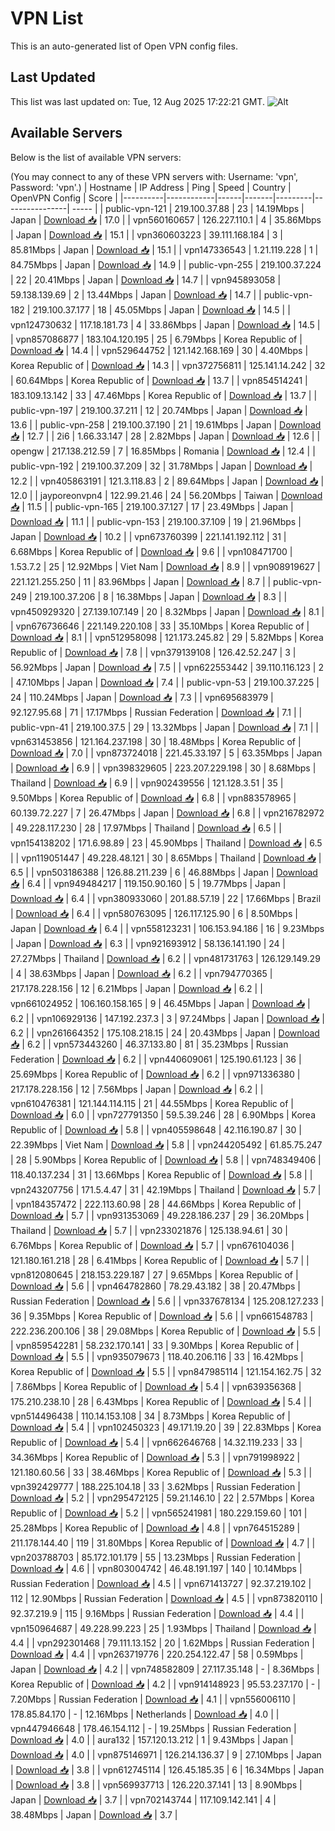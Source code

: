 # VPN List

This is an auto-generated list of Open VPN config files.

## Last Updated

This list was last updated on: Tue, 12 Aug 2025 17:22:21 GMT.
![Alt](https://repobeats.axiom.co/api/embed/186b98318ef1479477931607c1ad7d823f12451f.svg "Repobeats analytics image")

## Available Servers

Below is the list of available VPN servers:

(You may connect to any of these VPN servers with: Username: 'vpn', Password: 'vpn'.)
| Hostname | IP Address | Ping | Speed | Country | OpenVPN Config | Score |
|----------|------------|------|-------|---------|----------------| ----- |
| public-vpn-121 | 219.100.37.88 | 23 | 14.19Mbps | Japan | [Download 📥](./configs/server_0_JP.ovpn) | 17.0 |
| vpn560160657 | 126.227.110.1 | 4 | 35.86Mbps | Japan | [Download 📥](./configs/server_1_JP.ovpn) | 15.1 |
| vpn360603223 | 39.111.168.184 | 3 | 85.81Mbps | Japan | [Download 📥](./configs/server_2_JP.ovpn) | 15.1 |
| vpn147336543 | 1.21.119.228 | 1 | 84.75Mbps | Japan | [Download 📥](./configs/server_3_JP.ovpn) | 14.9 |
| public-vpn-255 | 219.100.37.224 | 22 | 20.41Mbps | Japan | [Download 📥](./configs/server_4_JP.ovpn) | 14.7 |
| vpn945893058 | 59.138.139.69 | 2 | 13.44Mbps | Japan | [Download 📥](./configs/server_5_JP.ovpn) | 14.7 |
| public-vpn-182 | 219.100.37.177 | 18 | 45.05Mbps | Japan | [Download 📥](./configs/server_6_JP.ovpn) | 14.5 |
| vpn124730632 | 117.18.181.73 | 4 | 33.86Mbps | Japan | [Download 📥](./configs/server_7_JP.ovpn) | 14.5 |
| vpn857086877 | 183.104.120.195 | 25 | 6.79Mbps | Korea Republic of | [Download 📥](./configs/server_8_KR.ovpn) | 14.4 |
| vpn529644752 | 121.142.168.169 | 30 | 4.40Mbps | Korea Republic of | [Download 📥](./configs/server_9_KR.ovpn) | 14.3 |
| vpn372756811 | 125.141.14.242 | 32 | 60.64Mbps | Korea Republic of | [Download 📥](./configs/server_10_KR.ovpn) | 13.7 |
| vpn854514241 | 183.109.13.142 | 33 | 47.46Mbps | Korea Republic of | [Download 📥](./configs/server_11_KR.ovpn) | 13.7 |
| public-vpn-197 | 219.100.37.211 | 12 | 20.74Mbps | Japan | [Download 📥](./configs/server_12_JP.ovpn) | 13.6 |
| public-vpn-258 | 219.100.37.190 | 21 | 19.61Mbps | Japan | [Download 📥](./configs/server_13_JP.ovpn) | 12.7 |
| 2i6 | 1.66.33.147 | 28 | 2.82Mbps | Japan | [Download 📥](./configs/server_14_JP.ovpn) | 12.6 |
| opengw | 217.138.212.59 | 7 | 16.85Mbps | Romania | [Download 📥](./configs/server_15_RO.ovpn) | 12.4 |
| public-vpn-192 | 219.100.37.209 | 32 | 31.78Mbps | Japan | [Download 📥](./configs/server_16_JP.ovpn) | 12.2 |
| vpn405863191 | 121.3.118.83 | 2 | 89.64Mbps | Japan | [Download 📥](./configs/server_17_JP.ovpn) | 12.0 |
| jayporeonvpn4 | 122.99.21.46 | 24 | 56.20Mbps | Taiwan | [Download 📥](./configs/server_18_TW.ovpn) | 11.5 |
| public-vpn-165 | 219.100.37.127 | 17 | 23.49Mbps | Japan | [Download 📥](./configs/server_19_JP.ovpn) | 11.1 |
| public-vpn-153 | 219.100.37.109 | 19 | 21.96Mbps | Japan | [Download 📥](./configs/server_20_JP.ovpn) | 10.2 |
| vpn673760399 | 221.141.192.112 | 31 | 6.68Mbps | Korea Republic of | [Download 📥](./configs/server_21_KR.ovpn) | 9.6 |
| vpn108471700 | 1.53.7.2 | 25 | 12.92Mbps | Viet Nam | [Download 📥](./configs/server_22_VN.ovpn) | 8.9 |
| vpn908919627 | 221.121.255.250 | 11 | 83.96Mbps | Japan | [Download 📥](./configs/server_23_JP.ovpn) | 8.7 |
| public-vpn-249 | 219.100.37.206 | 8 | 16.38Mbps | Japan | [Download 📥](./configs/server_24_JP.ovpn) | 8.3 |
| vpn450929320 | 27.139.107.149 | 20 | 8.32Mbps | Japan | [Download 📥](./configs/server_25_JP.ovpn) | 8.1 |
| vpn676736646 | 221.149.220.108 | 33 | 35.10Mbps | Korea Republic of | [Download 📥](./configs/server_26_KR.ovpn) | 8.1 |
| vpn512958098 | 121.173.245.82 | 29 | 5.82Mbps | Korea Republic of | [Download 📥](./configs/server_27_KR.ovpn) | 7.8 |
| vpn379139108 | 126.42.52.247 | 3 | 56.92Mbps | Japan | [Download 📥](./configs/server_28_JP.ovpn) | 7.5 |
| vpn622553442 | 39.110.116.123 | 2 | 47.10Mbps | Japan | [Download 📥](./configs/server_29_JP.ovpn) | 7.4 |
| public-vpn-53 | 219.100.37.225 | 24 | 110.24Mbps | Japan | [Download 📥](./configs/server_30_JP.ovpn) | 7.3 |
| vpn695683979 | 92.127.95.68 | 71 | 17.17Mbps | Russian Federation | [Download 📥](./configs/server_31_RU.ovpn) | 7.1 |
| public-vpn-41 | 219.100.37.5 | 29 | 13.32Mbps | Japan | [Download 📥](./configs/server_32_JP.ovpn) | 7.1 |
| vpn631453856 | 121.164.237.198 | 30 | 18.48Mbps | Korea Republic of | [Download 📥](./configs/server_33_KR.ovpn) | 7.0 |
| vpn873724018 | 221.45.33.197 | 5 | 63.35Mbps | Japan | [Download 📥](./configs/server_34_JP.ovpn) | 6.9 |
| vpn398329605 | 223.207.229.198 | 30 | 8.68Mbps | Thailand | [Download 📥](./configs/server_35_TH.ovpn) | 6.9 |
| vpn902439556 | 121.128.3.51 | 35 | 9.50Mbps | Korea Republic of | [Download 📥](./configs/server_36_KR.ovpn) | 6.8 |
| vpn883578965 | 60.139.72.227 | 7 | 26.47Mbps | Japan | [Download 📥](./configs/server_37_JP.ovpn) | 6.8 |
| vpn216782972 | 49.228.117.230 | 28 | 17.97Mbps | Thailand | [Download 📥](./configs/server_38_TH.ovpn) | 6.5 |
| vpn154138202 | 171.6.98.89 | 23 | 45.90Mbps | Thailand | [Download 📥](./configs/server_39_TH.ovpn) | 6.5 |
| vpn119051447 | 49.228.48.121 | 30 | 8.65Mbps | Thailand | [Download 📥](./configs/server_40_TH.ovpn) | 6.5 |
| vpn503186388 | 126.88.211.239 | 6 | 46.88Mbps | Japan | [Download 📥](./configs/server_41_JP.ovpn) | 6.4 |
| vpn949484217 | 119.150.90.160 | 5 | 19.77Mbps | Japan | [Download 📥](./configs/server_42_JP.ovpn) | 6.4 |
| vpn380933060 | 201.88.57.19 | 22 | 17.66Mbps | Brazil | [Download 📥](./configs/server_43_BR.ovpn) | 6.4 |
| vpn580763095 | 126.117.125.90 | 6 | 8.50Mbps | Japan | [Download 📥](./configs/server_44_JP.ovpn) | 6.4 |
| vpn558123231 | 106.153.94.186 | 16 | 9.23Mbps | Japan | [Download 📥](./configs/server_45_JP.ovpn) | 6.3 |
| vpn921693912 | 58.136.141.190 | 24 | 27.27Mbps | Thailand | [Download 📥](./configs/server_46_TH.ovpn) | 6.2 |
| vpn481731763 | 126.129.149.29 | 4 | 38.63Mbps | Japan | [Download 📥](./configs/server_47_JP.ovpn) | 6.2 |
| vpn794770365 | 217.178.228.156 | 12 | 6.21Mbps | Japan | [Download 📥](./configs/server_48_JP.ovpn) | 6.2 |
| vpn661024952 | 106.160.158.165 | 9 | 46.45Mbps | Japan | [Download 📥](./configs/server_49_JP.ovpn) | 6.2 |
| vpn106929136 | 147.192.237.3 | 3 | 97.24Mbps | Japan | [Download 📥](./configs/server_50_JP.ovpn) | 6.2 |
| vpn261664352 | 175.108.218.15 | 24 | 20.43Mbps | Japan | [Download 📥](./configs/server_51_JP.ovpn) | 6.2 |
| vpn573443260 | 46.37.133.80 | 81 | 35.23Mbps | Russian Federation | [Download 📥](./configs/server_52_RU.ovpn) | 6.2 |
| vpn440609061 | 125.190.61.123 | 36 | 25.69Mbps | Korea Republic of | [Download 📥](./configs/server_53_KR.ovpn) | 6.2 |
| vpn971336380 | 217.178.228.156 | 12 | 7.56Mbps | Japan | [Download 📥](./configs/server_54_JP.ovpn) | 6.2 |
| vpn610476381 | 121.144.114.115 | 21 | 44.55Mbps | Korea Republic of | [Download 📥](./configs/server_55_KR.ovpn) | 6.0 |
| vpn727791350 | 59.5.39.246 | 28 | 6.90Mbps | Korea Republic of | [Download 📥](./configs/server_56_KR.ovpn) | 5.8 |
| vpn405598648 | 42.116.190.87 | 30 | 22.39Mbps | Viet Nam | [Download 📥](./configs/server_57_VN.ovpn) | 5.8 |
| vpn244205492 | 61.85.75.247 | 28 | 5.90Mbps | Korea Republic of | [Download 📥](./configs/server_58_KR.ovpn) | 5.8 |
| vpn748349406 | 118.40.137.234 | 31 | 13.66Mbps | Korea Republic of | [Download 📥](./configs/server_59_KR.ovpn) | 5.8 |
| vpn243207756 | 171.5.4.47 | 31 | 42.19Mbps | Thailand | [Download 📥](./configs/server_60_TH.ovpn) | 5.7 |
| vpn184357472 | 222.113.60.98 | 28 | 44.66Mbps | Korea Republic of | [Download 📥](./configs/server_61_KR.ovpn) | 5.7 |
| vpn931353069 | 49.228.186.237 | 29 | 36.20Mbps | Thailand | [Download 📥](./configs/server_62_TH.ovpn) | 5.7 |
| vpn233021876 | 125.138.94.61 | 30 | 6.76Mbps | Korea Republic of | [Download 📥](./configs/server_63_KR.ovpn) | 5.7 |
| vpn676104036 | 121.180.161.218 | 28 | 6.41Mbps | Korea Republic of | [Download 📥](./configs/server_64_KR.ovpn) | 5.7 |
| vpn812080645 | 218.153.229.187 | 27 | 9.65Mbps | Korea Republic of | [Download 📥](./configs/server_65_KR.ovpn) | 5.6 |
| vpn464782860 | 78.29.43.182 | 38 | 20.47Mbps | Russian Federation | [Download 📥](./configs/server_66_RU.ovpn) | 5.6 |
| vpn337678134 | 125.208.127.233 | 36 | 9.35Mbps | Korea Republic of | [Download 📥](./configs/server_67_KR.ovpn) | 5.6 |
| vpn661548783 | 222.236.200.106 | 38 | 29.08Mbps | Korea Republic of | [Download 📥](./configs/server_68_KR.ovpn) | 5.5 |
| vpn859542281 | 58.232.170.141 | 33 | 9.30Mbps | Korea Republic of | [Download 📥](./configs/server_69_KR.ovpn) | 5.5 |
| vpn935079673 | 118.40.206.116 | 33 | 16.42Mbps | Korea Republic of | [Download 📥](./configs/server_70_KR.ovpn) | 5.5 |
| vpn847985114 | 121.154.162.75 | 32 | 7.86Mbps | Korea Republic of | [Download 📥](./configs/server_71_KR.ovpn) | 5.4 |
| vpn639356368 | 175.210.238.10 | 28 | 6.43Mbps | Korea Republic of | [Download 📥](./configs/server_72_KR.ovpn) | 5.4 |
| vpn514496438 | 110.14.153.108 | 34 | 8.73Mbps | Korea Republic of | [Download 📥](./configs/server_73_KR.ovpn) | 5.4 |
| vpn102450323 | 49.171.19.20 | 39 | 22.83Mbps | Korea Republic of | [Download 📥](./configs/server_74_KR.ovpn) | 5.4 |
| vpn662646768 | 14.32.119.233 | 33 | 34.36Mbps | Korea Republic of | [Download 📥](./configs/server_75_KR.ovpn) | 5.3 |
| vpn791998922 | 121.180.60.56 | 33 | 38.46Mbps | Korea Republic of | [Download 📥](./configs/server_76_KR.ovpn) | 5.3 |
| vpn392429777 | 188.225.104.18 | 33 | 3.62Mbps | Russian Federation | [Download 📥](./configs/server_77_RU.ovpn) | 5.2 |
| vpn295472125 | 59.21.146.10 | 22 | 2.57Mbps | Korea Republic of | [Download 📥](./configs/server_78_KR.ovpn) | 5.2 |
| vpn565241981 | 180.229.159.60 | 101 | 25.28Mbps | Korea Republic of | [Download 📥](./configs/server_79_KR.ovpn) | 4.8 |
| vpn764515289 | 211.178.144.40 | 119 | 31.80Mbps | Korea Republic of | [Download 📥](./configs/server_80_KR.ovpn) | 4.7 |
| vpn203788703 | 85.172.101.179 | 55 | 13.23Mbps | Russian Federation | [Download 📥](./configs/server_81_RU.ovpn) | 4.6 |
| vpn803004742 | 46.48.191.197 | 140 | 10.14Mbps | Russian Federation | [Download 📥](./configs/server_82_RU.ovpn) | 4.5 |
| vpn671413727 | 92.37.219.102 | 112 | 12.90Mbps | Russian Federation | [Download 📥](./configs/server_83_RU.ovpn) | 4.5 |
| vpn873820110 | 92.37.219.9 | 115 | 9.16Mbps | Russian Federation | [Download 📥](./configs/server_84_RU.ovpn) | 4.4 |
| vpn150964687 | 49.228.99.223 | 25 | 1.93Mbps | Thailand | [Download 📥](./configs/server_85_TH.ovpn) | 4.4 |
| vpn292301468 | 79.111.13.152 | 20 | 1.62Mbps | Russian Federation | [Download 📥](./configs/server_86_RU.ovpn) | 4.4 |
| vpn263719776 | 220.254.122.47 | 58 | 0.59Mbps | Japan | [Download 📥](./configs/server_87_JP.ovpn) | 4.2 |
| vpn748582809 | 27.117.35.148 | - | 8.36Mbps | Korea Republic of | [Download 📥](./configs/server_88_KR.ovpn) | 4.2 |
| vpn914148923 | 95.53.237.170 | - | 7.20Mbps | Russian Federation | [Download 📥](./configs/server_89_RU.ovpn) | 4.1 |
| vpn556006110 | 178.85.84.170 | - | 12.16Mbps | Netherlands | [Download 📥](./configs/server_90_NL.ovpn) | 4.0 |
| vpn447946648 | 178.46.154.112 | - | 19.25Mbps | Russian Federation | [Download 📥](./configs/server_91_RU.ovpn) | 4.0 |
| aura132 | 157.120.13.212 | 1 | 9.43Mbps | Japan | [Download 📥](./configs/server_92_JP.ovpn) | 4.0 |
| vpn875146971 | 126.214.136.37 | 9 | 27.10Mbps | Japan | [Download 📥](./configs/server_93_JP.ovpn) | 3.8 |
| vpn612745114 | 126.45.185.35 | 6 | 16.34Mbps | Japan | [Download 📥](./configs/server_94_JP.ovpn) | 3.8 |
| vpn569937713 | 126.220.37.141 | 13 | 8.90Mbps | Japan | [Download 📥](./configs/server_95_JP.ovpn) | 3.7 |
| vpn702143744 | 117.109.142.141 | 4 | 38.48Mbps | Japan | [Download 📥](./configs/server_96_JP.ovpn) | 3.7 |
